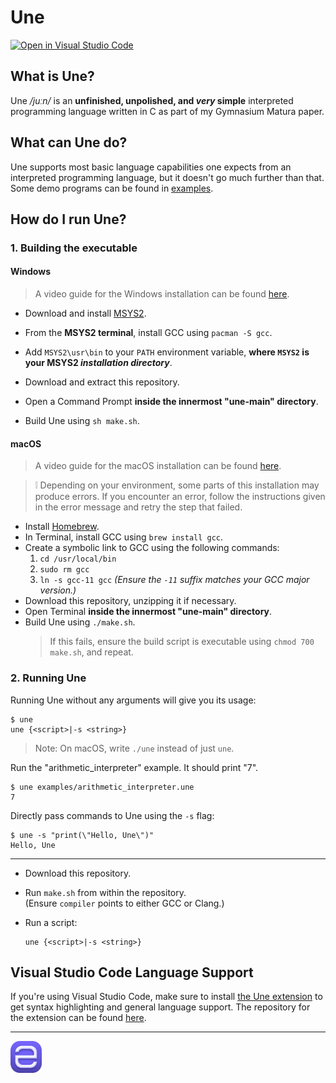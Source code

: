 # Une

[![Open in Visual Studio Code](https://open.vscode.dev/badges/open-in-vscode.svg)](https://open.vscode.dev/thechnet/une)

## What is Une?

Une */juːn/* is an **unfinished, unpolished, and *very* simple** interpreted programming language written in C as part of my Gymnasium Matura paper.

## What can Une do?

Une supports most basic language capabilities one expects from an interpreted programming language, but it doesn't go much further than that.
Some demo programs can be found in [examples](examples).

## How do I run Une?

### 1. Building the executable

#### Windows

> A video guide for the Windows installation can be found [here](https://www.youtube.com/watch?v=Irjglwouq7s).

- Download and install [MSYS2](https://www.msys2.org/).
- From the **MSYS2 terminal**, install GCC using `pacman -S gcc`.
- Add `MSYS2\usr\bin` to your `PATH` environment variable, **where `MSYS2` is your MSYS2 *installation directory***.

- Download and extract this repository.
- Open a Command Prompt **inside the innermost "une-main" directory**.
- Build Une using `sh make.sh`.

#### macOS

> A video guide for the macOS installation can be found [here](https://www.youtube.com/watch?v=Hm5mQRtN44w).

> ❕ Depending on your environment, some parts of this installation may produce errors. If you encounter an error, follow the instructions given in the error message and retry the step that failed.

- Install [Homebrew](https://brew.sh/).
- In Terminal, install GCC using `brew install gcc`.
- Create a symbolic link to GCC using the following commands:
  1. `cd /usr/local/bin`
  2. `sudo rm gcc`
  3. `ln -s gcc-11 gcc` *(Ensure the `-11` suffix matches your GCC major version.)*
- Download this repository, unzipping it if necessary.
- Open Terminal **inside the innermost "une-main" directory**.
- Build Une using `./make.sh`.
  > If this fails, ensure the build script is executable using `chmod 700 make.sh`, and repeat.

### 2. Running Une

Running Une without any arguments will give you its usage:

```
$ une
une {<script>|-s <string>}
```
> Note: On macOS, write `./une` instead of just `une`.

Run the "arithmetic_interpreter" example. It should print "7".

```
$ une examples/arithmetic_interpreter.une
7
```

Directly pass commands to Une using the `-s` flag:

```
$ une -s "print(\"Hello, Une\")"
Hello, Une
```

---

  - Download this repository.

  - Run `make.sh` from within the repository.  
    (Ensure `compiler` points to either GCC or Clang.)

- Run a script:

  ```
  une {<script>|-s <string>}
  ```

## Visual Studio Code Language Support

If you're using Visual Studio Code, make sure to install [the Une extension](https://marketplace.visualstudio.com/items?itemName=chnet.une) to get syntax highlighting and general language support. The repository for the extension can be found [here](https://github.com/thechnet/une-vscode).

---

<img src="res/icon.png" width=10%>
